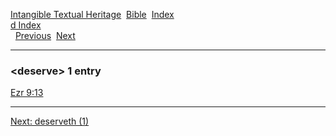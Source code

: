 [Intangible Textual Heritage](../../index)  [Bible](../index) 
[Index](index)   
[d Index](_d_)  
  [Previous](c03047)  [Next](c03049) 

------------------------------------------------------------------------

### &lt;deserve&gt; 1 entry

[Ezr 9:13](../kjv/ezr009.htm#013)  

------------------------------------------------------------------------

[Next: deserveth (1)](c03049)
